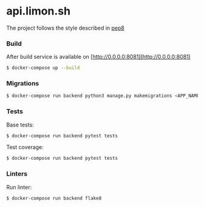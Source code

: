 # api.limon.sh

The project follows the style described in [pep8](https://www.python.org/dev/peps/pep-0008/)

### Build

After build service is available on [http://0.0.0.0:8081](http://0.0.0.0:8081)

```bash
$ docker-compose up --build
```

### Migrations

```bash
$ docker-compose run backend python3 manage.py makemigrations <APP_NAME>
```

### Tests

Base tests:

```bash
$ docker-compose run backend pytest tests
```

Test coverage:

```bash
$ docker-compose run backend pytest tests
```


### Linters

Run linter:

```bash
$ docker-compose run backend flake8
```
